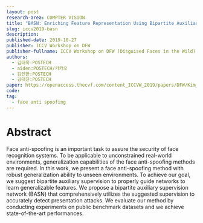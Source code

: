 ```yaml
---
layout: post
research-area: COMPTER VISION
title: "BASN: Enriching Feature Representation Using Bipartite Auxiliary Supervision for Face Anti-Spoofing"
slug: iccv2019-basn
description:
published-date: 2019-10-27
publisher: ICCV Workshop on DFW
publisher-fullname: ICCV Workshop on DFW (Disguised Faces in the Wild)
authors:
  - 김태욱:POSTECH
  - aiden:POSTECH/카카오
  - 김인한:POSTECH
  - 김대진:POSTECH
paper: https://openaccess.thecvf.com/content_ICCVW_2019/papers/DFW/Kim_BASN_Enriching_Feature_Representation_Using_Bipartite_Auxiliary_Supervisions_for_Face_ICCVW_2019_paper.pdf
code:
tag:
  - face anti spoofing
---
```


# Abstract

Face anti-spoofing is an important task to assure the security of face recognition systems. To be applicable to unconstrained real-world environments, generalization capabilities of the face anti-spoofing methods are required. In this work, we present a face anti-spoofing method with robust generalization ability to unseen environments. To achieve our goal, we suggest bipartite auxiliary supervision to properly guide networks to learn generalizable features. We propose a bipartite auxiliary supervision network (BASN) that comprehensively utilizes the suggested supervision to accurately detect presentation attacks. We evaluate our method by conducting experiments on public benchmark datasets and we achieve state-of-the-art performances.
